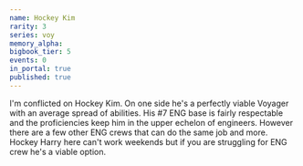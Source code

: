 ```yaml
---
name: Hockey Kim
rarity: 3
series: voy
memory_alpha:
bigbook_tier: 5
events: 0
in_portal: true
published: true
---
```


I'm conflicted on Hockey Kim. On one side he's a perfectly viable Voyager with an average spread of abilities. His #7 ENG base is fairly respectable and the proficiencies keep him in the upper echelon of engineers. However there are a few other ENG crews that can do the same job and more. Hockey Harry here can't work weekends but if you are struggling for ENG crew he's a viable option.
